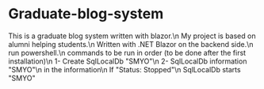 # Graduate-blog-system
This is a graduate blog system written with blazor.\n
My project is based on alumni helping students.\n
Written with .NET Blazor on the backend side.\n
run powershell.\n
commands to be run in order (to be done after the first installation)\n
1- Create SqlLocalDb "SMYO"\n
2- SqlLocalDb information "SMYO"\n
in the information\n
If "Status: Stopped"\n
SqlLocalDb starts "SMYO"

